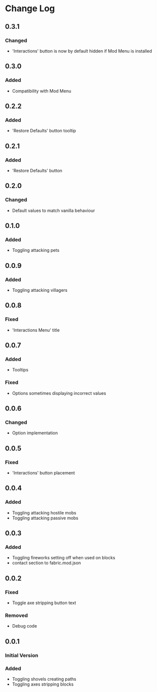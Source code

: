 # Change Log

## 0.3.1
### Changed
- 'Interactions' button is now by default hidden if Mod Menu is installed

## 0.3.0
### Added
- Compatibility with Mod Menu

## 0.2.2
### Added
- 'Restore Defaults' button tooltip
 
## 0.2.1
### Added
- 'Restore Defaults' button
 
## 0.2.0
### Changed
- Default values to match vanilla behaviour

## 0.1.0
### Added
- Toggling attacking pets

## 0.0.9
### Added
- Toggling attacking villagers
 
## 0.0.8
### Fixed
- 'Interactions Menu' title

## 0.0.7
### Added
- Tooltips
### Fixed
- Options sometimes displaying incorrect values
 
## 0.0.6
### Changed
- Option implementation

## 0.0.5
### Fixed
- 'Interactions' button placement

## 0.0.4
### Added 
- Toggling attacking hostile mobs
- Toggling attacking passive mobs

## 0.0.3
### Added
- Toggling fireworks setting off when used on blocks
- contact section to fabric.mod.json

## 0.0.2
### Fixed
- Toggle axe stripping button text
### Removed
- Debug code

## 0.0.1
### Initial Version
### Added
- Toggling shovels creating paths
- Toggling axes stripping blocks